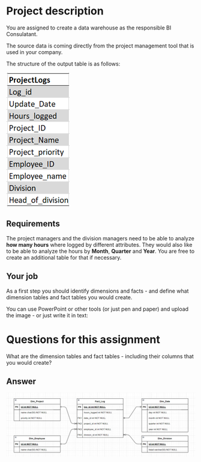 # Project description

You are assigned to create a data warehouse as the responsible BI Consulatant.

The source data is coming directly from the project management tool that is used in your company.

The structure of the output table is as follows:

![Ex_ProjectLogs](../images/Ex_ProjectLogs.png)


## Requirements

The project managers and the division managers need to be able to analyze **how many hours** where logged by different attributes. They would also like to be able to analyze the hours by **Month**, **Quarter** and **Year**. You are free to create an additional table for that if necessary.

## Your job

As a first step you should identify dimensions and facts - and define what dimension tables and fact tables you would create.

You can use PowerPoint or other tools (or just pen and paper) and upload the image - or just write it in text:


# Questions for this assignment

What are the dimension tables and fact tables - including their columns that you would create?

## Answer
![ProjectLogs_Fact_Dim](../images/ProjectLogs_Fact_Dim.drawio.png)